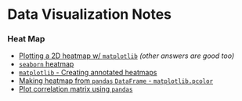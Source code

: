 # Data Visualization Notes

### Heat Map

- [Plotting a 2D heatmap w/ `matplotlib`](https://stackoverflow.com/a/33282548) _(other answers are good too)_
- [`seaborn` heatmap](http://seaborn.pydata.org/generated/seaborn.heatmap.html)
- [`matplotlib` - Creating annotated heatmaps](https://matplotlib.org/3.1.1/gallery/images_contours_and_fields/image_annotated_heatmap.html)
- [Making heatmap from `pandas` `DataFrame` - `matplotlib.pcolor`](https://stackoverflow.com/a/12286958)
- [Plot correlation matrix using `pandas`](https://stackoverflow.com/questions/29432629/plot-correlation-matrix-using-pandas/50703596#50703596)